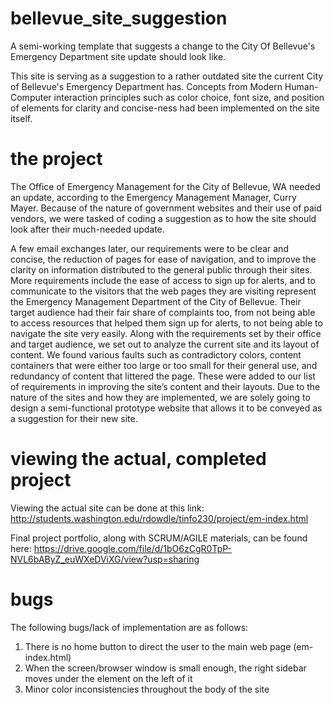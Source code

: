 # bellevue_site_suggestion
A semi-working template that suggests a change to the City Of Bellevue's Emergency Department site update should look like.

This site is serving as a suggestion to a rather outdated site the current City of Bellevue's Emergency Department has. Concepts from Modern Human-Computer interaction principles such as color choice, font size, and position of elements for clarity and concise-ness had been implemented on the site itself. 

# the project
The Office of Emergency Management for the City of Bellevue, WA needed an update, according to the Emergency Management Manager, Curry Mayer. Because of the nature of government websites and their use of paid vendors, we were tasked of coding a suggestion as to how the site should look after their much-needed update.

A few email exchanges later, our requirements were to be clear and concise, the reduction of pages for ease of navigation, and to improve the clarity on information distributed to the general public through their sites. More requirements include the ease of access to sign up for alerts, and to communicate to the visitors that the web pages they are visiting represent the Emergency Management Department of the City of Bellevue. Their target audience had their fair share of complaints too, from not being able to access resources that helped them sign up for alerts, to not being able to navigate the site very easily. Along with the requirements set by their office and target audience, we set out to analyze the current site and its layout of content. We found various faults such as contradictory colors, content containers that were either too large or too small for their general use, and redundancy of content that littered the page. These were added to our list of requirements in improving the site’s content and their layouts. Due to the nature of the sites and how they are implemented, we are solely going to design a semi-functional prototype website that allows it to be conveyed as a suggestion for their new site.

# viewing the actual, completed project
Viewing the actual site can be done at this link: http://students.washington.edu/rdowdle/tinfo230/project/em-index.html

Final project portfolio, along with SCRUM/AGILE materials, can be found here:
  https://drive.google.com/file/d/1bO6zCgR0TpP-NVL6bAByZ_euWXeDViXG/view?usp=sharing

# bugs
The following bugs/lack of implementation are as follows:

  1. There is no home button to direct the user to the main web page (em-index.html)
  2. When the screen/browser window is small enough, the right sidebar moves under the element on the left of it
  3. Minor color inconsistencies throughout the body of the site
